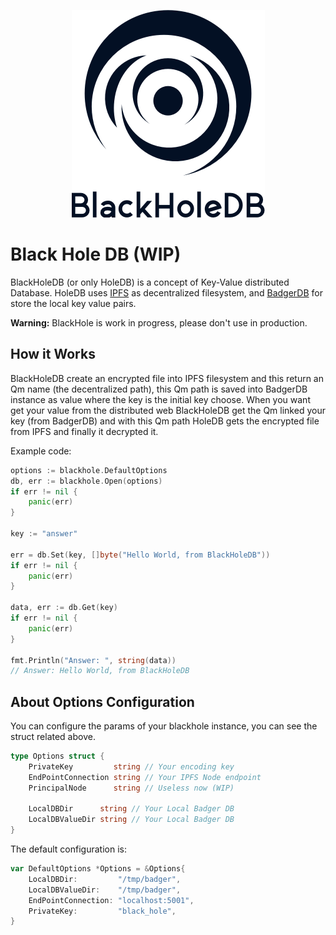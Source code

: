 
<p align="center">
  <img src="logo.png"/>
</p>

# Black Hole DB (WIP)
BlackHoleDB (or only HoleDB) is a concept of Key-Value distributed Database.
HoleDB uses [IPFS](https://ipfs.io) as decentralized filesystem, 
and [BadgerDB](https://github.com/dgraph-io/badger) for store the local key value pairs.

**Warning:** BlackHole is work in progress, please don't use in production.
 
## How it Works
BlackHoleDB create an encrypted file into IPFS filesystem and this return an Qm name (the decentralized path), 
this Qm path is saved into BadgerDB instance as value where the key is the initial key choose. When you want get your 
value from the distributed web BlackHoleDB get the Qm linked your key (from BadgerDB) and with this Qm path HoleDB gets
the encrypted file from IPFS and finally it decrypted it.

Example code:
```go
options := blackhole.DefaultOptions
db, err := blackhole.Open(options)
if err != nil {
	panic(err)
}
	
key := "answer"

err = db.Set(key, []byte("Hello World, from BlackHoleDB"))
if err != nil {
	panic(err)
}

data, err := db.Get(key)
if err != nil {
	panic(err)
}

fmt.Println("Answer: ", string(data))
// Answer: Hello World, from BlackHoleDB

```

## About Options Configuration

You can configure the params of your blackhole instance, 
you can see the struct related above.

```go
type Options struct {
	PrivateKey         string // Your encoding key
	EndPointConnection string // Your IPFS Node endpoint
	PrincipalNode      string // Useless now (WIP)

	LocalDBDir      string // Your Local Badger DB
	LocalDBValueDir string // Your Local Badger DB
}
```

The default configuration is:

```go
var DefaultOptions *Options = &Options{
	LocalDBDir:         "/tmp/badger",
	LocalDBValueDir:    "/tmp/badger",
	EndPointConnection: "localhost:5001",
	PrivateKey:         "black_hole",
}
```